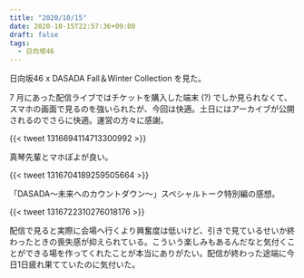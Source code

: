 ```yaml
---
title: "2020/10/15"
date: 2020-10-15T22:57:36+09:00
draft: false
tags: 
  - 日向坂46
---
```


日向坂46 x DASADA Fall＆Winter Collection を見た。

7 月にあった配信ライブではチケットを購入した端末 (?) でしか見られなくて、スマホの画面で見るのを強いられたが、今回は快適。土日にはアーカイブが公開されるのでさらに快適。運営の方々に感謝。

{{< tweet 1316694114713300992 >}}

真琴先輩とマホぽよが良い。


{{< tweet 1316704189259505664 >}}

「DASADA～未来へのカウントダウン～」スペシャルトーク特別編の感想。

{{< tweet 1316722310276018176 >}}

  

配信で見ると実際に会場へ行くより興奮度は低いけど、引きで見ているせいか終わったときの喪失感が抑えられている。こういう楽しみもあるんだなと気付くことができる場を作ってくれたことが本当にありがたい。配信が終わった途端に今日1日疲れ果てていたのに気付いた。
